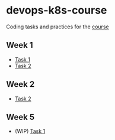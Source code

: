 # devops-k8s-course

Coding tasks and practices for the [course](https://prometheus.org.ua/prometheus-plus/devops_and_kubernetes/)

## Week 1

- [Task 1](https://github.com/alinkedd/devops-k8s-course/tree/module1-task1-script)
- [Task 2](https://github.com/alinkedd/devops-k8s-course/tree/module1-task2-build-ship-run)

## Week 2

- [Task 2](https://github.com/alinkedd/devops-k8s-course/tree/module2-task2-challenge)

## Week 5

- (WIP) [Task 1](https://github.com/alinkedd/devops-k8s-course/tree/module5-task1-kubeplugin)
